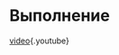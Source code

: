 <!-- TITLE: Boneca -->
<!-- SUBTITLE: A quick summary of Boneca -->

# Выполнение
[video](https://youtu.be/JrBphIutdtY){.youtube}
